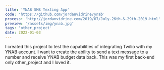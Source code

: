 ```yaml
---
title: 'YNAB SMS Texting App'
code: 'https://github.com/jordanvidrine/ynab'
process: 'http://jordanvidrine.com/2019/07/July-26th-&-29th-2019.html'
preview: '/assets/img/ynab.jpg'
tags: 'other_project'
date: 2022-01-03
---
```

I created this project to test the capabilities of integrating Twilio with my YNAB account. I want to create the ability to send a text message to a number and receive YNAB budget data back. This was my first back-end only other_project and I loved it.
<!--more-->